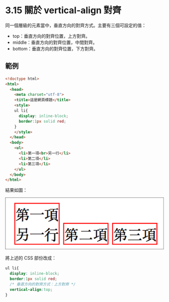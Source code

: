 # 3.15 關於 vertical-align 對齊

同一個層級的元素當中，垂直方向的對齊方式。主要有三個可設定的值：

* top：垂直方向的對齊位置，上方對齊。
* middle：垂直方向的對齊位置，中間對齊。
* bottom：垂直方向的對齊位置，下方對齊。

## 範例

```html
<!doctype html>
<html>
  <head>
    <meta charset="utf-8">
    <title>這是網頁標題</title>
    <style>
    ul li{
      display: inline-block;
      border:1px solid red;
    }
    </style>
  </head>
  <body>
    <ul>
      <li>第一項<br>另一行</li>
      <li>第二項</li>
      <li>第三項</li>
    </ul>
  </body>
</html>
```

結果如圖：

![](/assets/垂直方向對齊_default.png)

將上述的 CSS 部份改成：

```css
ul li{
  display: inline-block;
  border:1px solid red;
  /* 垂直方向的對齊方式：上方對齊 */
  vertical-align:top;
}
```



